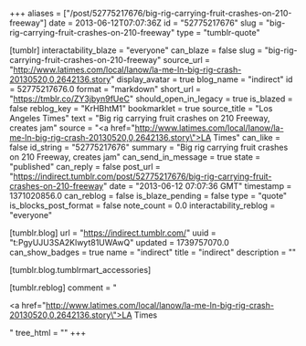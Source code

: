 +++
aliases = ["/post/52775217676/big-rig-carrying-fruit-crashes-on-210-freeway"]
date = 2013-06-12T07:07:36Z
id = "52775217676"
slug = "big-rig-carrying-fruit-crashes-on-210-freeway"
type = "tumblr-quote"

[tumblr]
interactability_blaze = "everyone"
can_blaze = false
slug = "big-rig-carrying-fruit-crashes-on-210-freeway"
source_url = "http://www.latimes.com/local/lanow/la-me-ln-big-rig-crash-20130520,0,2642136.story"
display_avatar = true
blog_name = "indirect"
id = 52775217676.0
format = "markdown"
short_url = "https://tmblr.co/ZY3jbyn9fUeC"
should_open_in_legacy = true
is_blazed = false
reblog_key = "KrHBhtM1"
bookmarklet = true
source_title = "Los Angeles Times"
text = "Big rig carrying fruit crashes on 210 Freeway, creates jam"
source = "<a href=\"http://www.latimes.com/local/lanow/la-me-ln-big-rig-crash-20130520,0,2642136.story\">LA Times</a>"
can_like = false
id_string = "52775217676"
summary = "Big rig carrying fruit crashes on 210 Freeway, creates jam"
can_send_in_message = true
state = "published"
can_reply = false
post_url = "https://indirect.tumblr.com/post/52775217676/big-rig-carrying-fruit-crashes-on-210-freeway"
date = "2013-06-12 07:07:36 GMT"
timestamp = 1371020856.0
can_reblog = false
is_blaze_pending = false
type = "quote"
is_blocks_post_format = false
note_count = 0.0
interactability_reblog = "everyone"

[tumblr.blog]
url = "https://indirect.tumblr.com/"
uuid = "t:PgyUJU3SA2Klwyt81UWAwQ"
updated = 1739757070.0
can_show_badges = true
name = "indirect"
title = "indirect"
description = ""

[tumblr.blog.tumblrmart_accessories]

[tumblr.reblog]
comment = "<p><a href=\"http://www.latimes.com/local/lanow/la-me-ln-big-rig-crash-20130520,0,2642136.story\">LA Times</a></p>"
tree_html = ""
+++

